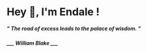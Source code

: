 <h1 title="head"> Hey 👋, I'm Endale !</h1>

**<h5><i>" The road of excess leads to the palace of wisdom. "</i></h5>**

*<b>___ William Blake ___</b>*
